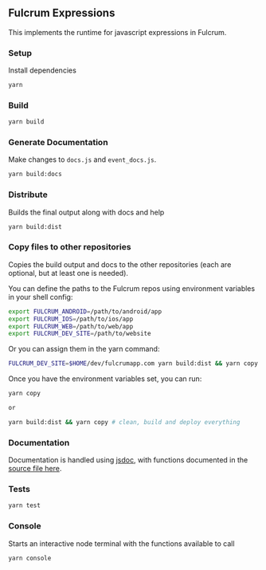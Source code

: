 ## Fulcrum Expressions

This implements the runtime for javascript expressions in Fulcrum.

### Setup

Install dependencies

```sh
yarn
```

### Build

```sh
yarn build
```

### Generate Documentation

Make changes to `docs.js` and `event_docs.js`.

```sh
yarn build:docs
```

### Distribute

Builds the final output along with docs and help

```sh
yarn build:dist
```

### Copy files to other repositories

Copies the build output and docs to the other repositories (each are optional, but at least one is needed).

You can define the paths to the Fulcrum repos using environment variables in your shell config:

```sh
export FULCRUM_ANDROID=/path/to/android/app
export FULCRUM_IOS=/path/to/ios/app
export FULCRUM_WEB=/path/to/web/app
export FULCRUM_DEV_SITE=/path/to/website
```

Or you can assign them in the yarn command:

```sh
FULCRUM_DEV_SITE=$HOME/dev/fulcrumapp.com yarn build:dist && yarn copy
```

Once you have the environment variables set, you can run:

```sh
yarn copy

or

yarn build:dist && yarn copy # clean, build and deploy everything
```

### Documentation

Documentation is handled using [jsdoc](http://usejsdoc.org/), with functions documented in the [source file here](https://github.com/fulcrumapp/fulcrum-expressions/blob/master/docs/docs.js).

### Tests

```sh
yarn test
```

### Console

Starts an interactive node terminal with the functions available to call

```sh
yarn console
```
